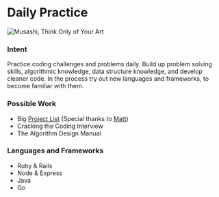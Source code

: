 # Daily Practice
![Musashi, Think Only of Your Art](https://78.media.tumblr.com/d29ebf3ca1808503ec2e5082df48564d/tumblr_n1znn5oAch1tq3mkmo1_500.jpg)

### Intent
Practice coding challenges and problems daily. Build up problem solving skills, algorithmic knowledge, data structure knowledge, and develop cleaner code. In the process try out new languages and frameworks, to become familiar with them.

### Possible Work

 * Big [Project List](./project_list.md) (Special thanks to [Matt](https://github.com/mgmilton))
 * Cracking the Coding Interview
 * The Algorithm Design Manual


### Languages and Frameworks

* Ruby & Rails
* Node & Express
* Java
* Go
